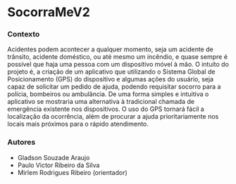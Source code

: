 # SocorraMeV2

### Contexto

Acidentes podem acontecer a qualquer momento, seja um acidente de trânsito, acidente doméstico, ou até mesmo um incêndio, e quase sempre é possível que haja uma pessoa com um dispositivo móvel à mão. O intuito do projeto é, a criação de um aplicativo que utilizando o Sistema Global de Posicionamento (GPS) do dispositivo e algumas ações do usuário, seja capaz de solicitar um pedido de ajuda, podendo requisitar socorro para a polícia, bombeiros ou ambulância. De uma forma simples e intuitiva o aplicativo se mostraria uma alternativa à tradicional chamada de emergência existente nos dispositivos. O uso do GPS tornará fácil a localização da ocorrência, além de procurar a ajuda prioritariamente nos locais mais próximos para o rápido atendimento.

### Autores
- Gladson Souzade Araujo
- Paulo Victor Ribeiro da Silva
- Mirlem Rodrigues Ribeiro (orientador)



